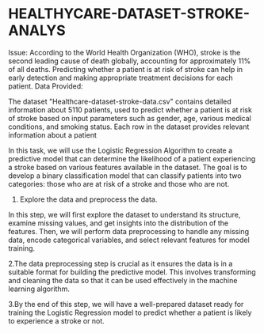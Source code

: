 # HEALTHYCARE-DATASET-STROKE-ANALYS
Issue:  According to the World Health Organization (WHO), stroke is the second leading cause of death globally, accounting for approximately 11% of all deaths. Predicting whether a patient is at risk of stroke can help in early detection and making appropriate treatment decisions for each patient.
Data Provided:

The dataset "Healthcare-dataset-stroke-data.csv" contains detailed information about 5110 patients, used to predict whether a patient is at risk of stroke based on input parameters such as gender, age, various medical conditions, and smoking status. Each row in the dataset provides relevant information about a patient

In this task, we will use the Logistic Regression Algorithm to create a predictive model that can determine the likelihood of a patient experiencing a stroke based on various features available in the dataset. The goal is to develop a binary classification model that can classify patients into two categories: those who are at risk of a stroke and those who are not.


1. Explore the data and preprocess the data.

In this step, we will first explore the dataset to understand its structure, examine missing values, and get insights into the distribution of the features. Then, we will perform data preprocessing to handle any missing data, encode categorical variables, and select relevant features for model training.

2.The data preprocessing step is crucial as it ensures the data is in a suitable format for building the predictive model. This involves transforming and cleaning the data so that it can be used effectively in the machine learning algorithm.

3.By the end of this step, we will have a well-prepared dataset ready for training the Logistic Regression model to predict whether a patient is likely to experience a stroke or not.
